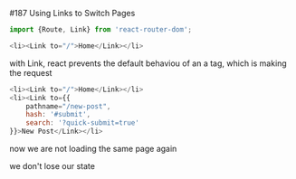 #187 Using Links to Switch Pages

```js
import {Route, Link} from 'react-router-dom';
```

```js
<li><Link to="/">Home</Link></li>
```

with Link, react prevents the default behaviou of an a tag, which is making the request

```js
<li><Link to="/">Home</Link></li>
<li><Link to={{
    pathname="/new-post",
    hash: '#submit',
    search: '?quick-submit=true'
}}>New Post</Link></li>
```

now we are not loading the same page again

we don't lose our state



